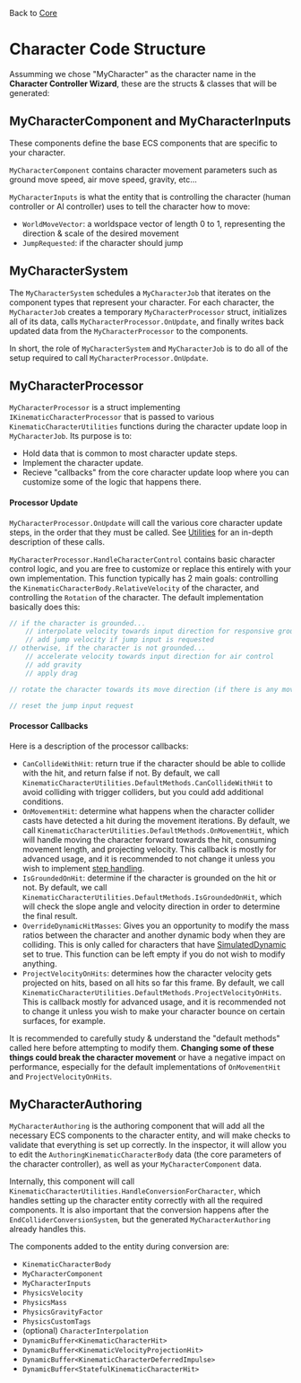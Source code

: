 Back to [Core](../core.md)

# Character Code Structure

Assumming we chose "MyCharacter" as the character name in the **Character Controller Wizard**, these are the structs & classes that will be generated:


## MyCharacterComponent and MyCharacterInputs

These components define the base ECS components that are specific to your character. 

`MyCharacterComponent` contains character movement parameters such as ground move speed, air move speed, gravity, etc...

`MyCharacterInputs` is what the entity that is controlling the character (human controller or AI controller) uses to tell the character how to move:
* `WorldMoveVector`: a worldspace vector of length 0 to 1, representing the direction & scale of the desired movement
* `JumpRequested`: if the character should jump


## MyCharacterSystem

The `MyCharacterSystem` schedules a `MyCharacterJob` that iterates on the component types that represent your character. For each character, the `MyCharacterJob` creates a temporary `MyCharacterProcessor` struct, initializes all of its data, calls `MyCharacterProcessor.OnUpdate`, and finally writes back updated data from the `MyCharacterProcessor` to the components.

In short, the role of `MyCharacterSystem` and `MyCharacterJob` is to do all of the setup required to call `MyCharacterProcessor.OnUpdate`.


## MyCharacterProcessor

`MyCharacterProcessor` is a struct implementing `IKinematicCharacterProcessor` that is passed to various `KinematicCharacterUtilities` functions during the character update loop in `MyCharacterJob`. Its purpose is to:
- Hold data that is common to most character update steps.
- Implement the character update.
- Recieve "callbacks" from the core character update loop where you can customize some of the logic that happens there.

#### Processor Update

`MyCharacterProcessor.OnUpdate` will call the various core character update steps, in the order that they must be called. See [Utilities](utilities.md) for an in-depth description of these calls.

`MyCharacterProcessor.HandleCharacterControl` contains basic character control logic, and you are free to customize or replace this entirely with your own implementation. This function typically has 2 main goals: controlling the `KinematicCharacterBody.RelativeVelocity` of the character, and controlling the `Rotation` of the character. The default implementation basically does this:
```cs
// if the character is grounded...
    // interpolate velocity towards input direction for responsive ground control
    // add jump velocity if jump input is requested
// otherwise, if the character is not grounded...
    // accelerate velocity towards input direction for air control
    // add gravity
    // apply drag

// rotate the character towards its move direction (if there is any move input)

// reset the jump input request
```

#### Processor Callbacks

Here is a description of the processor callbacks:
- `CanCollideWithHit`: return true if the character should be able to collide with the hit, and return false if not. By default, we call `KinematicCharacterUtilities.DefaultMethods.CanCollideWithHit` to avoid colliding with trigger colliders, but you could add additional conditions.
- `OnMovementHit`: determine what happens when the character collider casts have detected a hit during the movement iterations. By default, we call `KinematicCharacterUtilities.DefaultMethods.OnMovementHit`, which will handle moving the character forward towards the hit, consuming movement length, and projecting velocity. This callback is mostly for advanced usage, and it is recommended to not change it unless you wish to implement [step handling](../How_To/step-handling.md).
- `IsGroundedOnHit`: determine if the character is grounded on the hit or not. By default, we call `KinematicCharacterUtilities.DefaultMethods.IsGroundedOnHit`, which will check the slope angle and velocity direction in order to determine the final result.
- `OverrideDynamicHitMasses`: Gives you an opportunity to modify the mass ratios between the character and another dynamic body when they are colliding. This is only called for characters that have [SimulatedDynamic](../How_To/dynamic-body-interaction.md) set to true. This function can be left empty if you do not wish to modify anything.
- `ProjectVelocityOnHits`: determines how the character velocity gets projected on hits, based on all hits so far this frame. By default, we call `KinematicCharacterUtilities.DefaultMethods.ProjectVelocityOnHits`. This is callback mostly for advanced usage, and it is recommended not to change it unless you wish to make your character bounce on certain surfaces, for example.

It is recommended to carefully study & understand the "default methods" called here before attempting to modify them. **Changing some of these things could break the character movement** or have a negative impact on performance, especially for the default implementations of `OnMovementHit` and `ProjectVelocityOnHits`.


## MyCharacterAuthoring

`MyCharacterAuthoring` is the authoring component that will add all the necessary ECS components to the character entity, and will make checks to validate that everything is set up correctly. In the inspector, it will allow you to edit the `AuthoringKinematicCharacterBody` data (the core parameters of the character controller), as well as your `MyCharacterComponent` data.

Internally, this component will call `KinematicCharacterUtilities.HandleConversionForCharacter`, which handles setting up the character entity correctly with all the required components. It is also important that the conversion happens after the `EndColliderConversionSystem`, but the generated `MyCharacterAuthoring` already handles this.

The components added to the entity during conversion are:
- `KinematicCharacterBody`
- `MyCharacterComponent`
- `MyCharacterInputs`
- `PhysicsVelocity`
- `PhysicsMass`
- `PhysicsGravityFactor`
- `PhysicsCustomTags`
- (optional) `CharacterInterpolation`
- `DynamicBuffer<KinematicCharacterHit>`
- `DynamicBuffer<KinematicVelocityProjectionHit>`
- `DynamicBuffer<KinematicCharacterDeferredImpulse>`
- `DynamicBuffer<StatefulKinematicCharacterHit>`
